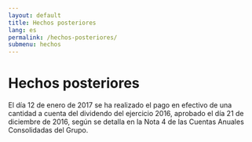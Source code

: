 ```yaml
---
layout: default
title: Hechos posteriores
lang: es
permalink: /hechos-posteriores/
submenu: hechos
---
```


# Hechos posteriores

El día 12 de enero de 2017 se ha realizado el pago en efectivo de una
cantidad a cuenta del dividendo del ejercicio 2016, aprobado el día 21
de diciembre de 2016, según se detalla en la Nota 4 de las Cuentas
Anuales Consolidadas del Grupo.